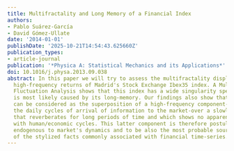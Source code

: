 ```yaml
---
title: Multifractality and Long Memory of a Financial Index
authors:
- Pablo Suárez-García
- David Gómez-Ullate
date: '2014-01-01'
publishDate: '2025-10-21T14:54:43.625660Z'
publication_types:
- article-journal
publication: '*Physica A: Statistical Mechanics and its Applications*'
doi: 10.1016/j.physa.2013.09.038
abstract: In this paper we will try to assess the multifractality displayed by the
  high-frequency returns of Madrid's Stock Exchange Ibex35 index. A Multifractal Detrended
  Fluctuation Analysis shows that this index has a wide singularity spectrum which
  is most likely caused by its long-memory. Our findings also show that this long-memory
  can be considered as the superposition of a high-frequency component-related to
  the daily cycles of arrival of information to the market-over a slowly-varying component
  that reverberates for long periods of time and which shows no apparent relation
  with human/economic cycles. This latter component is therefore postulated to be
  endogenous to market's dynamics and to be also the most probable source of some
  of the stylized facts commonly associated with financial time-series.
---
```

